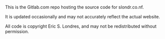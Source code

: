 This is the Gitlab.com repo hosting the source code for slondr.co.nf.

It is updated occasionally and may not accurately reflect the actual website.

All code is copyright Eric S. Londres, and may not be redistributed without permission.